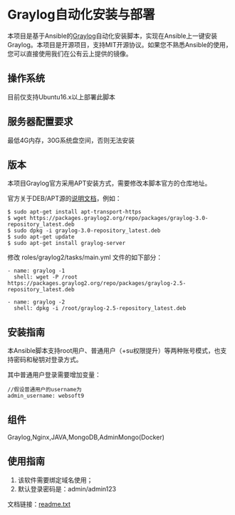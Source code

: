 # Graylog自动化安装与部署

本项目是基于Ansible的[Graylog](https://www.graylog.org/)自动化安装脚本，实现在Ansible上一键安装Graylog。本项目是开源项目，支持MIT开源协议。如果您不熟悉Ansible的使用，您可以直接使用我们在公有云上提供的镜像。

## 操作系统

目前仅支持Ubuntu16.x以上部署此脚本

## 服务器配置要求

最低4G内存，30G系统盘空间，否则无法安装

## 版本

本项目Graylog官方采用APT安装方式，需要修改本脚本官方的仓库地址。

官方关于DEB/APT源的[说明文档](http://docs.graylog.org/en/3.0/pages/installation/operating_system_packages.html)，例如：

~~~
$ sudo apt-get install apt-transport-https
$ wget https://packages.graylog2.org/repo/packages/graylog-3.0-repository_latest.deb
$ sudo dpkg -i graylog-3.0-repository_latest.deb
$ sudo apt-get update
$ sudo apt-get install graylog-server
~~~

修改 roles/graylog2/tasks/main.yml 文件的如下部分：

~~~
- name: graylog -1
  shell: wget -P /root https://packages.graylog2.org/repo/packages/graylog-2.5-repository_latest.deb

- name: graylog -2
  shell: dpkg -i /root/graylog-2.5-repository_latest.deb
~~~


## 安装指南

本Ansible脚本支持root用户、普通用户（+su权限提升）等两种账号模式，也支持密码和秘钥对登录方式。

其中普通用户登录需要增加变量：

~~~
//假设普通用户的username为
admin_username: websoft9
~~~

## 组件
Graylog,Nginx,JAVA,MongoDB,AdminMongo(Docker)

## 使用指南

1. 该软件需要绑定域名使用；
2. 默认登录密码是：admin/admin123

文档链接：[readme.txt](readme.txt)
